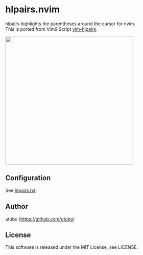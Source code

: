 # hlpairs.nvim

hlpairs highlights the parentheses around the cursor for nvim.  
This is ported from Vim9 Script
[vim-hlpairs](https://github.com/utubo/vim-hlpairs).

<img src="https://user-images.githubusercontent.com/6848636/225357852-5eca2053-ee41-41a3-9d57-d6bd249b29cc.gif" width="400">

## Configuration
See [hlpairs.txt](doc/hlpairs.txt).

## Author
utubo (https://github.com/utubo)

## License
This software is released under the MIT License, see LICENSE.

